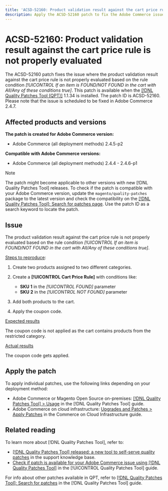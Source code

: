 ```yaml
---
title: 'ACSD-52160: Product validation result against the cart price rule'
description: Apply the ACSD-52160 patch to fix the Adobe Commerce issue where the product validation result against the cart price rule is not properly evaluated based on the rule condition *[!UICONTROL If an item is FOUND/NOT FOUND in the cart with All/Any of these conditions true]*.
---
```

# ACSD-52160: Product validation result against the cart price rule is not properly evaluated

The ACSD-52160 patch fixes the issue where the product validation result against the cart price rule is not properly evaluated based on the rule condition *[!UICONTROL If an item is FOUND/NOT FOUND in the cart with All/Any of these conditions true]*. This patch is available when the [[!DNL Quality Patches Tool (QPT)]](https://experienceleague.adobe.com/en/docs/commerce-knowledge-base/kb/announcements/commerce-announcements/magento-quality-patches-released-new-tool-to-self-serve-quality-patches) 1.1.34 is installed. The patch ID is ACSD-52160. Please note that the issue is scheduled to be fixed in Adobe Commerce 2.4.7.

## Affected products and versions

**The patch is created for Adobe Commerce version:**

* Adobe Commerce (all deployment methods) 2.4.5-p2

**Compatible with Adobe Commerce versions:**

* Adobe Commerce (all deployment methods) 2.4.4 - 2.4.6-p1

>[!NOTE]
>
>The patch might become applicable to other versions with new [!DNL Quality Patches Tool] releases. To check if the patch is compatible with your Adobe Commerce version, update the `magento/quality-patches` package to the latest version and check the compatibility on the [[!DNL Quality Patches Tool]: Search for patches page](https://experienceleague.adobe.com/tools/commerce-quality-patches/index.html). Use the patch ID as a search keyword to locate the patch.

## Issue

The product validation result against the cart price rule is not properly evaluated based on the rule condition *[!UICONTROL If an item is FOUND/NOT FOUND in the cart with All/Any of these conditions true]*.

<u>Steps to reproduce</u>:

1. Create two products assigned to two different categories.
1. Create a **[!UICONTROL Cart Price Rule]** with conditions like:
  
    * **SKU 1** in the *[!UICONTROL FOUND]* parameter
    * **SKU 2** in the *[!UICONTROL NOT FOUND]* parameter
    
1. Add both products to the cart.
1. Apply the coupon code.

<u>Expected results</u>

The coupon code is not applied as the cart contains products from the restricted category.

<u>Actual results</u>

The coupon code gets applied.

## Apply the patch

To apply individual patches, use the following links depending on your deployment method:

* Adobe Commerce or Magento Open Source on-premises: [[!DNL Quality Patches Tool] > Usage](<https://experienceleague.adobe.com/docs/commerce-operations/tools/quality-patches-tool/usage.html>) in the [!DNL Quality Patches Tool] guide.
* Adobe Commerce on cloud infrastructure: [Upgrades and Patches > Apply Patches](https://experienceleague.adobe.com/docs/commerce-cloud-service/user-guide/develop/upgrade/apply-patches.html) in the Commerce on Cloud Infrastructure guide.

## Related reading

To learn more about [!DNL Quality Patches Tool], refer to:

* [[!DNL Quality Patches Tool] released: a new tool to self-serve quality patches](https://experienceleague.adobe.com/en/docs/commerce-knowledge-base/kb/announcements/commerce-announcements/magento-quality-patches-released-new-tool-to-self-serve-quality-patches) in the support knowledge base.
* [Check if patch is available for your Adobe Commerce issue using [!DNL Quality Patches Tool]](/help/tools/quality-patches-tool/patches-available-in-qpt/check-patch-for-magento-issue-with-magento-quality-patches.md) in the [!UICONTROL Quality Patches Tool] guide.


For info about other patches available in QPT, refer to [[!DNL Quality Patches Tool]: Search for patches](<https://experienceleague.adobe.com/tools/commerce-quality-patches/index.html>) in the [!DNL Quality Patches Tool] guide.
